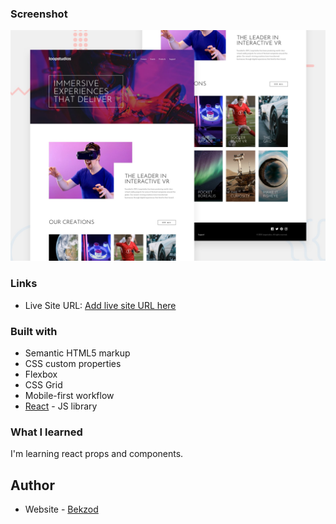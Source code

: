 ### Screenshot

![](./desktop-preview.jpg)

### Links

- Live Site URL: [Add live site URL here](https://your-live-site-url.com)

### Built with

- Semantic HTML5 markup
- CSS custom properties
- Flexbox
- CSS Grid
- Mobile-first workflow
- [React](https://reactjs.org/) - JS library

### What I learned

I'm learning react props and components.

## Author

- Website - [Bekzod](https://www.your-site.com)
